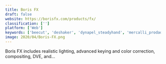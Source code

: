 ```yaml
---
title: Boris FX
draft: false 
website: https://borisfx.com/products/fx/
classification: ['']
platform: ['Web']
keywords: ['beecut', 'deshaker', 'dynapel_steadyhand', 'mercalli_prodad', 'videomizer', 'videorama', 'vreveal']
image: 2020/04/Boris-FX.png
---
```

Boris FX includes realistic lighting, advanced keying and color correction, compositing, DVE, and...